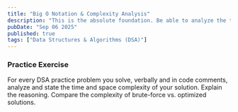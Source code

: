 ```yaml
---
title: "Big O Notation & Complexity Analysis"
description: "This is the absolute foundation. Be able to analyze the time and space complexity of any algorithm you write or discuss. Understand O(1), O(log n), O(n), O(n log n), O(n^2), O(2^n)."
pubDate: "Sep 06 2025"
published: true
tags: ["Data Structures & Algorithms (DSA)"]
---
```


### Practice Exercise

For every DSA practice problem you solve, verbally and in code comments, analyze and state the time and space complexity of your solution. Explain the reasoning. Compare the complexity of brute-force vs. optimized solutions.
